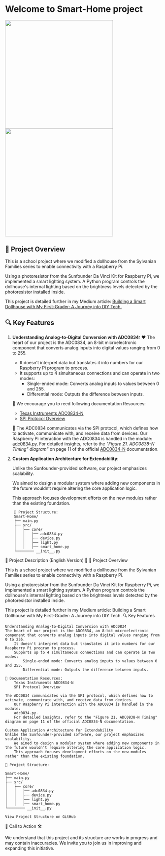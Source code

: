 # Welcome to Smart-Home project

<img src="./_resources/Connected-Together-and-Work-Rear-Transparent.png" width="350"/>
<img src="../_resources/Connected-Together-and-Work-Rear-Transparent.png" width="350"/>

## 🏡 Project Overview

This is a school project where we modified a dollhouse from the Sylvanian Families series to enable connectivity with a Raspberry Pi.

Using a photoresistor from the Sunfounder Da Vinci Kit for Raspberry Pi, we implemented a smart lighting system. A Python program controls the dollhouse's internal lighting based on the brightness levels detected by the photoresistor installed inside.

This project is detailed further in my Medium article:
[Building a Smart Dollhouse with My First-Grader: A Journey into DIY Tech.](https://medium.com/@max.v.zaikin/building-a-smart-dollhouse-with-my-first-grader-a-journey-into-diy-tech-a7a0ac40fe4a)

## 🔍 Key Features

1. **Understanding Analog-to-Digital Conversion with ADC0834:**
    ❤️ The heart of our project is the ADC0834, an 8-bit microelectronic component that converts analog inputs into digital values ranging from 0 to 255.  
      - It doesn't interpret data but translates it into numbers for our Raspberry Pi program to process.
      - It supports up to 4 simultaneous connections and can operate in two modes:
           - Single-ended mode: Converts analog inputs to values between 0 and 255.
           - Differential mode: Outputs the difference between inputs.

    🔗 We encourage you to reed following documentation Resources:
      - [Texas Instruments ADC0834-N](https://www.ti.com/product/ADC0834-N)
      - [SPI Protocol Overview](https://en.wikipedia.org/wiki/Serial_Peripheral_Interface)

    🚀 The ADC0834 communicates via the SPI protocol, which defines how to activate, communicate with, and receive data from devices.
        Our Raspberry Pi interaction with the ADC0834 is handled in the module: [adc0834.py.](https://github.com/maxzaikin/Raspberry-PI/blob/main/Smart-Home/src/core/adc0834.py)
        For detailed insights, refer to the *"Figure 21. ADC0838-N Timing" diagram"* on page 11 of the official [ADC0834-N](https://www.ti.com/product/ADC0834-N) documentation.

2. **Custom Application Architecture for Extendability**:

    Unlike the Sunfounder-provided software, our project emphasizes scalability.

    We aimed to design a modular system where adding new components in the future wouldn’t require altering the core application logic.

    This approach focuses development efforts on the new modules rather than the existing foundation.

```
    📁 Project Structure:
    Smart-Home/
    ├── main.py
    ├── src/
    │   ├── core/
    │   │   ├── adc0834.py
    │   │   ├── device.py
    │   │   ├── light.py
    │   │   ├── smart_home.py
    └──────── __init__.py
```

🌟 Project Description (English Version) 🌟
🏡 Project Overview

This is a school project where we modified a dollhouse from the Sylvanian Families series to enable connectivity with a Raspberry Pi.

Using a photoresistor from the Sunfounder Da Vinci Kit for Raspberry Pi, we implemented a smart lighting system. A Python program controls the dollhouse's internal lighting based on the brightness levels detected by the photoresistor installed inside.

This project is detailed further in my Medium article:
Building a Smart Dollhouse with My First-Grader: A Journey into DIY Tech.
🔍 Key Features

    Understanding Analog-to-Digital Conversion with ADC0834
    The heart of our project is the ADC0834, an 8-bit microelectronic component that converts analog inputs into digital values ranging from 0 to 255.
        It doesn't interpret data but translates it into numbers for our Raspberry Pi program to process.
        Supports up to 4 simultaneous connections and can operate in two modes:
            Single-ended mode: Converts analog inputs to values between 0 and 255.
            Differential mode: Outputs the difference between inputs.

    🔗 Documentation Resources:
        Texas Instruments ADC0834-N
        SPI Protocol Overview

    The ADC0834 communicates via the SPI protocol, which defines how to activate, communicate with, and receive data from devices.
        Our Raspberry Pi interaction with the ADC0834 is handled in the module:
        adc0834.py.
        For detailed insights, refer to the "Figure 21. ADC0838-N Timing" diagram on page 11 of the official ADC0834-N documentation.

    Custom Application Architecture for Extendability
    Unlike the Sunfounder-provided software, our project emphasizes scalability.
        We aimed to design a modular system where adding new components in the future wouldn’t require altering the core application logic.
        This approach focuses development efforts on the new modules rather than the existing foundation.

    📁 Project Structure:

    Smart-Home/
    ├── main.py
    ├── src/
    │   ├── core/
    │   │   ├── adc0834.py
    │   │   ├── device.py
    │   │   ├── light.py
    │   │   ├── smart_home.py
    └──────── __init__.py

    View Project Structure on GitHub

🤝 Call to Action 🛠️

We understand that this project and its structure are works in progress and may contain inaccuracies. We invite you to join us in improving and expanding this initiative.
